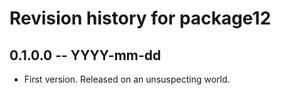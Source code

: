 # Revision history for package12

## 0.1.0.0 -- YYYY-mm-dd

* First version. Released on an unsuspecting world.
